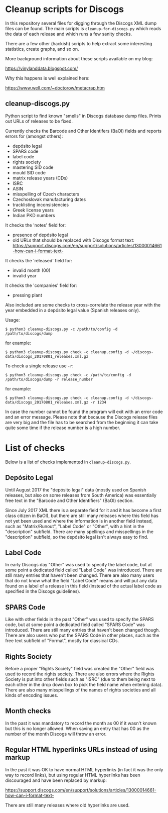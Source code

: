 # Cleanup scripts for Discogs

In this repository several files for digging through the Discogs XML dump files
can be found. The main scripts is `cleanup-for-discogs.py` which reads the data
of each release and which runs a few sanity checks.

There are a few other (hackish) scripts to help extract some interesting
statistics, create graphs, and so on.

More background information about these scripts available on my blog:

<https://vinylanddata.blogspot.com/>

Why this happens is well explained here:

<https://www.well.com/~doctorow/metacrap.htm>

## cleanup-discogs.py

Python script to find known "smells" in Discogs database dump files. Prints out
URLs of releases to be fixed.

Currently checks the Barcode and Other Identifers (BaOI) fields and reports
errors for (amongst others):

* depósito legal
* SPARS code
* label code
* rights society
* mastering SID code
* mould SID code
* matrix release years (CDs)
* ISRC
* ASIN
* misspelling of Czech characters
* Czechoslovak manufacturing dates
* tracklisting inconsistencies
* Greek license years
* Indian PKD numbers

It checks the 'notes' field for:

* presence of depósito legal
* old URLs that should be replaced with Discogs format text:
  <https://support.discogs.com/en/support/solutions/articles/13000014661-how-can-i-format-text->

It checks the 'released' field for:

* invalid month (00)
* invalid year

It checks the 'companies' field for:

* pressing plant

Also included are some checks to cross-correlate the release year with the year
embedded in a depósito legal value (Spanish releases only).

Usage:

```console
$ python3 cleanup-discogs.py -c /path/to/config -d /path/to/discogs/dump
```

for example:

```console
$ python3 cleanup-discogs.py check -c cleanup.config -d ~/discogs-data/discogs_20170801_releases.xml.gz
```

To check a single release use `-r`:

```console
$ python3 cleanup-discogs.py check -c /path/to/config -d /path/to/discogs/dump -r release_number
```

for example:

```console
$ python3 cleanup-discogs.py check -c cleanup.config -d ~/discogs-data/discogs_20170801_releases.xml.gz -r 1234
```

In case the number cannot be found the program will exit with an error code
and an error message. Please note that because the Discogs release files are
very big and the file has to be searched from the beginning it can take quite
some time if the release number is a high number.

# List of checks

Below is a list of checks implemented in `cleanup-discogs.py`.

## Depósito Legal

Until August 2017 the "depósito legal" data (mostly used on Spanish releases,
but also on some releases from South America) was essentially free text in the
"Barcode and Other Identifiers" (BaOI) section.

Since July 2017 XML there is a separate field for it and it has become a first
class citizen in BaOI), but there are still many releases where this field has
not yet been used and where the information is in another field instead, such
as "Matrix/Runout", "Label Code" or "Other", with a hint in the "description"
subfield. There are many spellings and misspellings in the "description"
subfield, so the depósito legal isn't always easy to find.

## Label Code

In early Discogs day "Other" was used to specify the label code, but at some
point a dedicated field called "Label Code" was introduced. There are still
many entries that haven't been changed. There are also many users that do not
know what the field "Label Code" means and will put any data found on a label
of a release in this field (instead of the actual label code as specified in
the Discogs guidelines).

## SPARS Code

Like with other fields in the past "Other" was used to specify the SPARS code,
but at some point a dedicated field called "SPARS Code" was introduced. There
are still many entries that haven't been changed though. There are also users
who put the SPARS Code in other places, such as the free text subfield of
"Format", mostly for classical CDs.

## Rights Society

Before a proper "Rights Society" field was created the "Other" field was used to
record the rights society. There are also errors where the Rights Society is
put into other fields such as "ISRC" (due to them being next to each other in
the drop down box to pick the field name when entering data). There are also
many misspellings of the names of rights societies and all kinds of encoding
issues.

## Month checks

In the past it was mandatory to record the month as 00 if it wasn't known
but this is no longer allowed. When saving an entry that has 00 as the
number of the month Discogs will throw an error.

## Regular HTML hyperlinks URLs instead of using markup

In the past it was OK to have normal HTML hyperlinks (in fact it was the only
way to record links), but using regular HTML hyperlinks has been discouraged
and have been replaced by markup:

<https://support.discogs.com/en/support/solutions/articles/13000014661-how-can-i-format-text->

There are still many releases where old hyperlinks are used.
